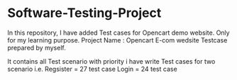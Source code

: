 # Software-Testing-Project
In this repository, I have added Test cases for Opencart demo website. Only for my learning purpose.  Project Name : Opencart E-com wedsite  Testcase prepared by myself.

It contains all Test scenario with priority
i have write Test cases for two scenario i.e.
Regsister = 27 test case
Login = 24 test case
